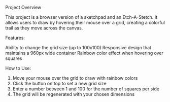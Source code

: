 Project Overview

This project is a browser version of a sketchpad and an Etch-A-Stetch. It allows users to draw by hovering their mouse over a grid, creating a colorful trail as they move across the canvas.

Features:

Ability to change the grid size (up to 100x100)
Responsive design that maintains a 960px wide container
Rainbow color effect when hovering over squares

How to Use:
1) Move your mouse over the grid to draw with rainbow colors
2) Click the button on top to set a new grid size
3) Enter a number between 1 and 100 for the number of squares per side
4) The grid will be regenerated with your chosen dimensions
